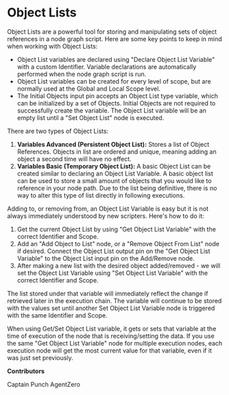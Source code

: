 # Object Lists

Object Lists are a powerful tool for storing and manipulating sets of object references in a node graph script. Here are some key points to keep in mind when working with Object Lists:

* Object List variables are declared using "Declare Object List Variable" with a custom Identifier. Variable declarations are automatically performed when the node graph script is run.
* Object List variables can be created for every level of scope, but are normally used at the Global and Local Scope level.
* The Initial Objects input pin accepts an Object List type variable, which can be initialized by a set of Objects. Initial Objects are not required to successfully create the variable. The Object List variable will be an empty list until a "Set Object List" node is executed.

There are two types of Object Lists:

1. **Variables Advanced (Persistent Object List):** Stores a list of Object References. Objects in list are ordered and unique, meaning adding an object a second time will have no effect.
2. **Variables Basic (Temporary Object List):** A basic Object List can be created similar to declaring an Object List Variable. A basic object list can be used to store a small amount of objects that you would like to reference in your node path. Due to the list being definitive, there is no way to alter this type of list directly in following executions.

Adding to, or removing from, an Object List Variable is easy but it is not always immediately understood by new scripters. Here's how to do it:

1. Get the current Object List by using "Get Object List Variable" with the correct Identifier and Scope.
2. Add an "Add Object to List" node, or a "Remove Object From List" node if desired. Connect the Object List output pin on the "Get Object List Variable" to the Object List input pin on the Add/Remove node.
3. After making a new list with the desired object added/removed - we will set the Object List Variable using "Set Object List Variable" with the correct Identifier and Scope.

The list stored under that variable will immediately reflect the change if retrieved later in the execution chain. The variable will continue to be stored with the values set until another Set Object List Variable node is triggered with the same Identifier and Scope.

When using Get/Set Object List variable, it gets or sets that variable at the time of execution of the node that is receiving/setting the data. If you use the same "Get Object List Variable" node for multiple execution nodes, each execution node will get the most current value for that variable, even if it was just set previously.

**Contributors**

Captain Punch AgentZero
